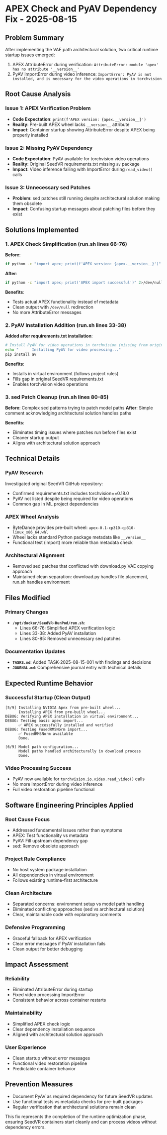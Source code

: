 # APEX Check and PyAV Dependency Fix - 2025-08-15

## Problem Summary
After implementing the VAE path architectural solution, two critical runtime startup issues emerged:
1. APEX AttributeError during verification: `AttributeError: module 'apex' has no attribute '__version__'`
2. PyAV ImportError during video inference: `ImportError: PyAV is not installed, and is necessary for the video operations in torchvision`

## Root Cause Analysis

### Issue 1: APEX Verification Problem
- **Code Expectation**: `print(f'APEX version: {apex.__version__}')`
- **Reality**: Pre-built APEX wheel lacks `__version__` attribute
- **Impact**: Container startup showing AttributeError despite APEX being properly installed

### Issue 2: Missing PyAV Dependency  
- **Code Expectation**: PyAV available for torchvision video operations
- **Reality**: Original SeedVR requirements.txt missing `av` package
- **Impact**: Video inference failing with ImportError during `read_video()` calls

### Issue 3: Unnecessary sed Patches
- **Problem**: sed patches still running despite architectural solution making them obsolete
- **Impact**: Confusing startup messages about patching files before they exist

## Solutions Implemented

### 1. APEX Check Simplification (run.sh lines 66-76)
**Before**:
```bash
if python -c "import apex; print(f'APEX version: {apex.__version__}')" 2>&1; then
```

**After**:
```bash
if python -c "import apex; print('APEX import successful')" 2>/dev/null; then
```

**Benefits**:
- Tests actual APEX functionality instead of metadata
- Clean output with `/dev/null` redirection
- No more AttributeError messages

### 2. PyAV Installation Addition (run.sh lines 33-38)
**Added after requirements.txt installation**:
```bash
# Install PyAV for video operations in torchvision (missing from original requirements.txt)
echo "      Installing PyAV for video processing..."
pip install av
```

**Benefits**:
- Installs in virtual environment (follows project rules)
- Fills gap in original SeedVR requirements.txt
- Enables torchvision video operations

### 3. sed Patch Cleanup (run.sh lines 80-85)
**Before**: Complex sed patterns trying to patch model paths
**After**: Simple comment acknowledging architectural solution handles paths

**Benefits**:
- Eliminates timing issues where patches run before files exist
- Cleaner startup output
- Aligns with architectural solution approach

## Technical Details

### PyAV Research
Investigated original SeedVR GitHub repository:
- Confirmed requirements.txt includes torchvision==0.18.0
- PyAV not listed despite being required for video operations
- Common gap in ML project dependencies

### APEX Wheel Analysis
- ByteDance provides pre-built wheel: `apex-0.1-cp310-cp310-linux_x86_64.whl`
- Wheel lacks standard Python package metadata like `__version__`
- Functional test (import) more reliable than metadata check

### Architectural Alignment
- Removed sed patches that conflicted with download.py VAE copying approach
- Maintained clean separation: download.py handles file placement, run.sh handles environment

## Files Modified

### Primary Changes
- **`/opt/docker/SeedVR-RunPod/run.sh`**: 
  - Lines 66-76: Simplified APEX verification logic
  - Lines 33-38: Added PyAV installation
  - Lines 80-85: Removed unnecessary sed patches

### Documentation Updates
- **`TASKS.md`**: Added TASK-2025-08-15-001 with findings and decisions
- **`JOURNAL.md`**: Comprehensive journal entry with technical details

## Expected Runtime Behavior

### Successful Startup (Clean Output)
```
[5/9] Installing NVIDIA Apex from pre-built wheel...
      Installing APEX from pre-built wheel...
DEBUG: Verifying APEX installation in virtual environment...
DEBUG: Testing basic apex import...
      ✅ APEX successfully installed and verified
DEBUG: Testing FusedRMSNorm import...
      ✅ FusedRMSNorm available
      Done.

[6/9] Model path configuration...
      Model paths handled architecturally in download process
      Done.
```

### Video Processing Success
- PyAV now available for `torchvision.io.video.read_video()` calls
- No more ImportError during video inference
- Full video restoration pipeline functional

## Software Engineering Principles Applied

### Root Cause Focus
- Addressed fundamental issues rather than symptoms
- APEX: Test functionality vs metadata
- PyAV: Fill upstream dependency gap
- sed: Remove obsolete approach

### Project Rule Compliance
- No host system package installation
- All dependencies in virtual environment
- Follows existing runtime-first architecture

### Clean Architecture
- Separated concerns: environment setup vs model path handling
- Eliminated conflicting approaches (sed vs architectural solution)
- Clear, maintainable code with explanatory comments

### Defensive Programming
- Graceful fallback for APEX verification
- Clear error messages if PyAV installation fails
- Clean output for better debugging

## Impact Assessment

### Reliability
- Eliminated AttributeError during startup
- Fixed video processing ImportError
- Consistent behavior across container restarts

### Maintainability  
- Simplified APEX check logic
- Clear dependency installation sequence
- Aligned with architectural solution approach

### User Experience
- Clean startup without error messages
- Functional video restoration pipeline
- Predictable container behavior

## Prevention Measures
- Document PyAV as required dependency for future SeedVR updates
- Use functional tests vs metadata checks for pre-built packages
- Regular verification that architectural solutions remain clean

This fix represents the completion of the runtime optimization phase, ensuring SeedVR containers start cleanly and can process videos without dependency errors.